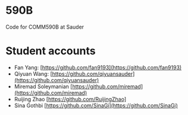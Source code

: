 # 590B
Code for COMM590B at Sauder

# Student accounts
- Fan Yang: [https://github.com/fan9193](https://github.com/fan9193)
- Qiyuan Wang: [https://github.com/qiyuansauder](https://github.com/qiyuansauder)
- Miremad Soleymanian [https://github.com/miremad](https://github.com/miremad) 
- Ruijing Zhao [https://github.com/RuijingZhao]
- Sina Gothbi [https://github.com/SinaGi](https://github.com/SinaGi) 
